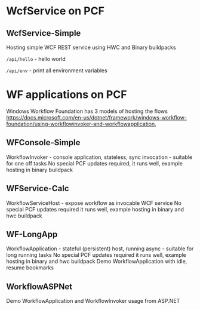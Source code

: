 # WcfService on PCF

## WcfService-Simple
Hosting simple WCF REST service using HWC and Binary buildpacks

`/api/hello` - hello world

`/api/env` - print all environment variables

# WF applications on PCF
Windows Workflow Foundation has 3 models of hosting the flows
https://docs.microsoft.com/en-us/dotnet/framework/windows-workflow-foundation/using-workflowinvoker-and-workflowapplication,


## WFConsole-Simple
 WorkflowInvoker - console application, stateless, sync invocation - suitable for one off tasks
No special PCF updates required, it runs well, example hosting in binary buildpack

## WFService-Calc
WorkflowServiceHost - expose workflow as invocable WCF service
No special PCF updates required it runs well, example hosting in binary and hwc buildpack

## WF-LongApp
WorkflowApplication - stateful (persistent) host, running async - suitable for long running tasks
No special PCF updates required it runs well, example hosting in binary and hwc buildpack
Demo WorkflowApplication with idle, resume bookmarks


## WorkflowASPNet
Demo WorkflowApplication and WorkflowInvoker usage from ASP.NET
